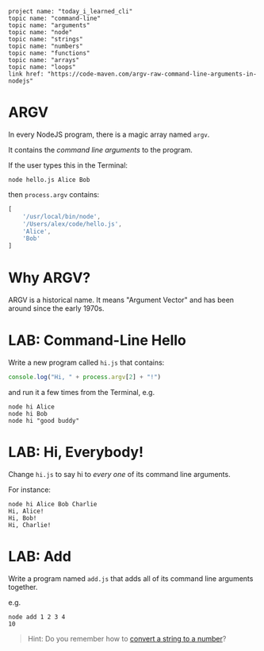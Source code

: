     project name: "today_i_learned_cli"
    topic name: "command-line"
    topic name: "arguments"
    topic name: "node"
    topic name: "strings"
    topic name: "numbers"
    topic name: "functions"
    topic name: "arrays"
    topic name: "loops"
    link href: "https://code-maven.com/argv-raw-command-line-arguments-in-nodejs"

# ARGV

In every NodeJS program, there is a magic array named `argv`. 

It contains the *command line arguments* to the program.

If the user types this in the Terminal:

    node hello.js Alice Bob

then `process.argv` contains:

```javascript
[ 
    '/usr/local/bin/node',
    '/Users/alex/code/hello.js',
    'Alice',
    'Bob'
]
```

# Why ARGV?

ARGV is a historical name. It means "Argument Vector" and has been around since the early 1970s.

# LAB: Command-Line Hello

Write a new program called `hi.js` that contains:

```js
console.log("Hi, " + process.argv[2] + "!")
```

and run it a few times from the Terminal, e.g.

    node hi Alice
    node hi Bob
    node hi "good buddy"

# LAB: Hi, Everybody!

Change `hi.js` to say hi to *every one* of its command line arguments.

For instance:

    node hi Alice Bob Charlie
    Hi, Alice!
    Hi, Bob!
    Hi, Charlie!

# LAB: Add

Write a program named `add.js` that adds all of its command line arguments together.

e.g.

    node add 1 2 3 4
    10

> Hint: Do you remember how to [convert a string to a number](./numbers#anchor/converting_a_string_to_a_number)?
